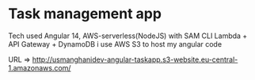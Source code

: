 ﻿# Task management app

Tech used
Angular 14, AWS-serverless(NodeJS) with SAM CLI
Lambda + API Gateway + DynamoDB
i use AWS S3 to host my angular code

URL => http://usmanghanidev-angular-taskapp.s3-website.eu-central-1.amazonaws.com/

